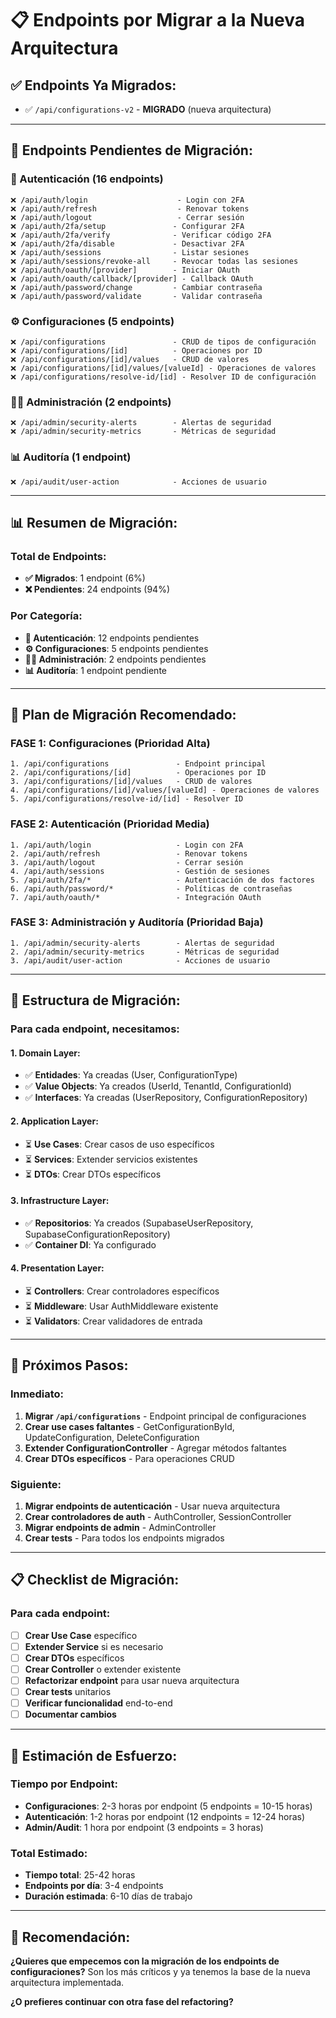 # 📋 Endpoints por Migrar a la Nueva Arquitectura

## ✅ **Endpoints Ya Migrados:**
- ✅ `/api/configurations-v2` - **MIGRADO** (nueva arquitectura)

---

## 🚧 **Endpoints Pendientes de Migración:**

### **🔐 Autenticación (16 endpoints)**
```
❌ /api/auth/login                    - Login con 2FA
❌ /api/auth/refresh                  - Renovar tokens
❌ /api/auth/logout                   - Cerrar sesión
❌ /api/auth/2fa/setup               - Configurar 2FA
❌ /api/auth/2fa/verify              - Verificar código 2FA
❌ /api/auth/2fa/disable             - Desactivar 2FA
❌ /api/auth/sessions                - Listar sesiones
❌ /api/auth/sessions/revoke-all     - Revocar todas las sesiones
❌ /api/auth/oauth/[provider]        - Iniciar OAuth
❌ /api/auth/oauth/callback/[provider] - Callback OAuth
❌ /api/auth/password/change         - Cambiar contraseña
❌ /api/auth/password/validate       - Validar contraseña
```

### **⚙️ Configuraciones (5 endpoints)**
```
❌ /api/configurations               - CRUD de tipos de configuración
❌ /api/configurations/[id]          - Operaciones por ID
❌ /api/configurations/[id]/values   - CRUD de valores
❌ /api/configurations/[id]/values/[valueId] - Operaciones de valores
❌ /api/configurations/resolve-id/[id] - Resolver ID de configuración
```

### **👨‍💼 Administración (2 endpoints)**
```
❌ /api/admin/security-alerts        - Alertas de seguridad
❌ /api/admin/security-metrics       - Métricas de seguridad
```

### **📊 Auditoría (1 endpoint)**
```
❌ /api/audit/user-action            - Acciones de usuario
```

---

## 📊 **Resumen de Migración:**

### **Total de Endpoints:**
- **✅ Migrados**: 1 endpoint (6%)
- **❌ Pendientes**: 24 endpoints (94%)

### **Por Categoría:**
- **🔐 Autenticación**: 12 endpoints pendientes
- **⚙️ Configuraciones**: 5 endpoints pendientes  
- **👨‍💼 Administración**: 2 endpoints pendientes
- **📊 Auditoría**: 1 endpoint pendiente

---

## 🎯 **Plan de Migración Recomendado:**

### **FASE 1: Configuraciones (Prioridad Alta)**
```
1. /api/configurations               - Endpoint principal
2. /api/configurations/[id]          - Operaciones por ID
3. /api/configurations/[id]/values   - CRUD de valores
4. /api/configurations/[id]/values/[valueId] - Operaciones de valores
5. /api/configurations/resolve-id/[id] - Resolver ID
```

### **FASE 2: Autenticación (Prioridad Media)**
```
1. /api/auth/login                   - Login con 2FA
2. /api/auth/refresh                 - Renovar tokens
3. /api/auth/logout                  - Cerrar sesión
4. /api/auth/sessions                - Gestión de sesiones
5. /api/auth/2fa/*                   - Autenticación de dos factores
6. /api/auth/password/*              - Políticas de contraseñas
7. /api/auth/oauth/*                 - Integración OAuth
```

### **FASE 3: Administración y Auditoría (Prioridad Baja)**
```
1. /api/admin/security-alerts        - Alertas de seguridad
2. /api/admin/security-metrics       - Métricas de seguridad
3. /api/audit/user-action            - Acciones de usuario
```

---

## 🔧 **Estructura de Migración:**

### **Para cada endpoint, necesitamos:**

#### **1. Domain Layer:**
- ✅ **Entidades**: Ya creadas (User, ConfigurationType)
- ✅ **Value Objects**: Ya creados (UserId, TenantId, ConfigurationId)
- ✅ **Interfaces**: Ya creadas (UserRepository, ConfigurationRepository)

#### **2. Application Layer:**
- ⏳ **Use Cases**: Crear casos de uso específicos
- ⏳ **Services**: Extender servicios existentes
- ⏳ **DTOs**: Crear DTOs específicos

#### **3. Infrastructure Layer:**
- ✅ **Repositorios**: Ya creados (SupabaseUserRepository, SupabaseConfigurationRepository)
- ✅ **Container DI**: Ya configurado

#### **4. Presentation Layer:**
- ⏳ **Controllers**: Crear controladores específicos
- ⏳ **Middleware**: Usar AuthMiddleware existente
- ⏳ **Validators**: Crear validadores de entrada

---

## 🚀 **Próximos Pasos:**

### **Inmediato:**
1. **Migrar `/api/configurations`** - Endpoint principal de configuraciones
2. **Crear use cases faltantes** - GetConfigurationById, UpdateConfiguration, DeleteConfiguration
3. **Extender ConfigurationController** - Agregar métodos faltantes
4. **Crear DTOs específicos** - Para operaciones CRUD

### **Siguiente:**
1. **Migrar endpoints de autenticación** - Usar nueva arquitectura
2. **Crear controladores de auth** - AuthController, SessionController
3. **Migrar endpoints de admin** - AdminController
4. **Crear tests** - Para todos los endpoints migrados

---

## 📋 **Checklist de Migración:**

### **Para cada endpoint:**
- [ ] **Crear Use Case** específico
- [ ] **Extender Service** si es necesario
- [ ] **Crear DTOs** específicos
- [ ] **Crear Controller** o extender existente
- [ ] **Refactorizar endpoint** para usar nueva arquitectura
- [ ] **Crear tests** unitarios
- [ ] **Verificar funcionalidad** end-to-end
- [ ] **Documentar cambios**

---

## 🎯 **Estimación de Esfuerzo:**

### **Tiempo por Endpoint:**
- **Configuraciones**: 2-3 horas por endpoint (5 endpoints = 10-15 horas)
- **Autenticación**: 1-2 horas por endpoint (12 endpoints = 12-24 horas)
- **Admin/Audit**: 1 hora por endpoint (3 endpoints = 3 horas)

### **Total Estimado:**
- **Tiempo total**: 25-42 horas
- **Endpoints por día**: 3-4 endpoints
- **Duración estimada**: 6-10 días de trabajo

---

## 🚀 **Recomendación:**

**¿Quieres que empecemos con la migración de los endpoints de configuraciones?** Son los más críticos y ya tenemos la base de la nueva arquitectura implementada.

**¿O prefieres continuar con otra fase del refactoring?**
